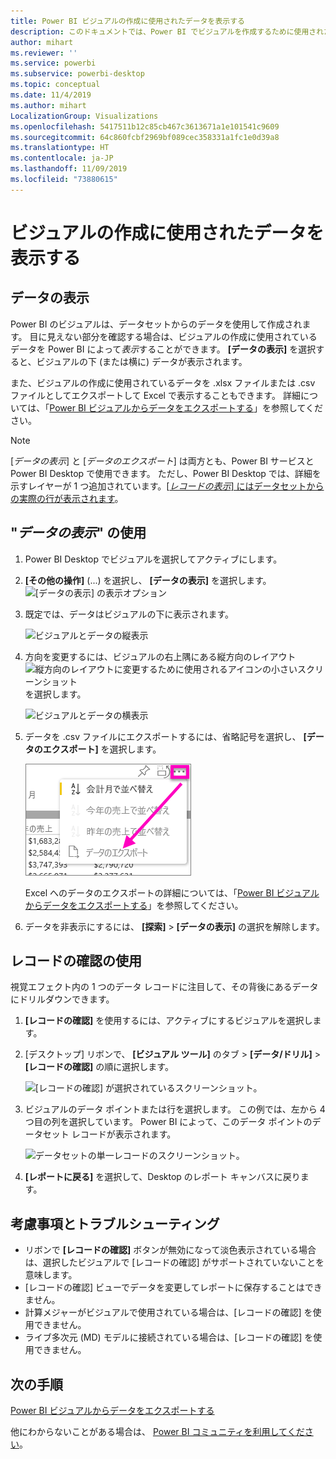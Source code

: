 ```yaml
---
title: Power BI ビジュアルの作成に使用されたデータを表示する
description: このドキュメントでは、Power BI でビジュアルを作成するために使用されたデータを表示する方法、およびそのデータを .csv ファイルにエクスポートする方法について説明します。
author: mihart
ms.reviewer: ''
ms.service: powerbi
ms.subservice: powerbi-desktop
ms.topic: conceptual
ms.date: 11/4/2019
ms.author: mihart
LocalizationGroup: Visualizations
ms.openlocfilehash: 5417511b12c85cb467c3613671a1e101541c9609
ms.sourcegitcommit: 64c860fcbf2969bf089cec358331a1fc1e0d39a8
ms.translationtype: HT
ms.contentlocale: ja-JP
ms.lasthandoff: 11/09/2019
ms.locfileid: "73880615"
---
```

# <a name="show-the-data-that-was-used-to-create-the-visualization"></a>ビジュアルの作成に使用されたデータを表示する
## <a name="show-data"></a>データの表示
Power BI のビジュアルは、データセットからのデータを使用して作成されます。 目に見えない部分を確認する場合は、ビジュアルの作成に使用されているデータを Power BI によって*表示*することができます。 **[データの表示]** を選択すると、ビジュアルの下 (または横に) データが表示されます。

また、ビジュアルの作成に使用されているデータを .xlsx ファイルまたは .csv ファイルとしてエクスポートして Excel で表示することもできます。 詳細については、「[Power BI ビジュアルからデータをエクスポートする](power-bi-visualization-export-data.md)」を参照してください。

> [!NOTE]
> [*データの表示*] と [*データのエクスポート*] は両方とも、Power BI サービスと Power BI Desktop で使用できます。 ただし、Power BI Desktop では、詳細を示すレイヤーが 1 つ追加されています。[[*レコードの表示*] にはデータセットからの実際の行が表示されます](../desktop-see-data-see-records.md)。
> 
> 

## <a name="using-show-data"></a>"*データの表示*" の使用 
1. Power BI Desktop でビジュアルを選択してアクティブにします。

2. **[その他の操作]** (...) を選択し、 **[データの表示]** を選択します。 
    ![[データの表示] の表示オプション](media/service-reports-show-data/power-bi-more-action.png)


3. 既定では、データはビジュアルの下に表示されます。
   
   ![ビジュアルとデータの縦表示](media/service-reports-show-data/power-bi-show-data-below.png)

4. 方向を変更するには、ビジュアルの右上隅にある縦方向のレイアウト ![縦方向のレイアウトに変更するために使用されるアイコンの小さいスクリーンショット](media/service-reports-show-data/power-bi-vertical-icon-new.png) を選択します。
   
   ![ビジュアルとデータの横表示](media/service-reports-show-data/power-bi-show-data-side.png)
5. データを .csv ファイルにエクスポートするには、省略記号を選択し、 **[データのエクスポート]** を選択します。
   
    ![[データのエクスポート] の選択](media/service-reports-show-data/power-bi-export-data-new.png)
   
    Excel へのデータのエクスポートの詳細については、「[Power BI ビジュアルからデータをエクスポートする](power-bi-visualization-export-data.md)」を参照してください。
6. データを非表示にするには、 **[探索]**  >  **[データの表示]** の選択を解除します。

## <a name="using-show-records"></a>レコードの確認の使用
視覚エフェクト内の 1 つのデータ レコードに注目して、その背後にあるデータにドリルダウンできます。 

1. **[レコードの確認]** を使用するには、アクティブにするビジュアルを選択します。 

2. [デスクトップ] リボンで、 **[ビジュアル ツール]** のタブ >  **[データ/ドリル]**  >  **[レコードの確認]** の順に選択します。 

    ![[レコードの確認] が選択されているスクリーンショット。](media/service-reports-show-data/power-bi-see-record.png)

3. ビジュアルのデータ ポイントまたは行を選択します。 この例では、左から 4 つ目の列を選択しています。 Power BI によって、このデータ ポイントのデータセット レコードが表示されます。

    ![データセットの単一レコードのスクリーンショット。](media/service-reports-show-data/power-bi-row.png)

4. **[レポートに戻る]** を選択して、Desktop のレポート キャンバスに戻ります。 

## <a name="considerations-and-troubleshooting"></a>考慮事項とトラブルシューティング

- リボンで **[レコードの確認]** ボタンが無効になって淡色表示されている場合は、選択したビジュアルで [レコードの確認] がサポートされていないことを意味します。
- [レコードの確認] ビューでデータを変更してレポートに保存することはできません。
- 計算メジャーがビジュアルで使用されている場合は、[レコードの確認] を使用できません。
- ライブ多次元 (MD) モデルに接続されている場合は、[レコードの確認] を使用できません。  

## <a name="next-steps"></a>次の手順
[Power BI ビジュアルからデータをエクスポートする](power-bi-visualization-export-data.md)    

他にわからないことがある場合は、 [Power BI コミュニティを利用してください](https://community.powerbi.com/)。

